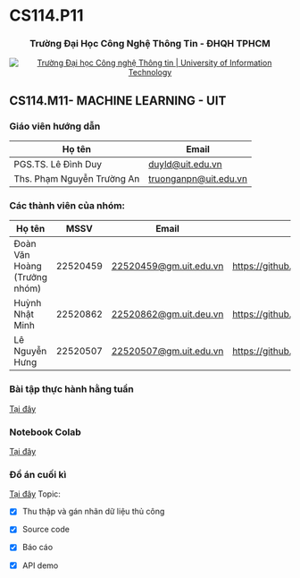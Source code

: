 # CS114.P11

<h3 align="center" font-size= 14px;><b>Trường Đại Học Công Nghệ Thông Tin - ĐHQH TPHCM</b></h3>
<p align="center">
  <a href="https://www.uit.edu.vn/" title="Trường Đại học Công nghệ Thông tin" style="border: 5;">
    <img src="https://i.imgur.com/WmMnSRt.png" alt="Trường Đại học Công nghệ Thông tin | University of Information Technology">
  </a>
</p>




## **CS114.M11- MACHINE LEARNING - UIT**

### Giáo viên hướng dẫn

Họ tên | Email
--- | --- 
PGS.TS. Lê Đình Duy | duyld@uit.edu.vn
Ths. Phạm Nguyễn Trường An | truonganpn@uit.edu.vn


### Các thành viên của nhóm:
Họ tên | MSSV | Email | GitHub
--- | --- | -- | --
Đoàn Văn Hoàng (Trưởng nhóm) | 22520459 | 22520459@gm.uit.edu.vn | https://github.com/dangchoigame
Huỳnh Nhật Minh | 22520862 | 22520862@gm.uit.deu.vn | https://github.com/HuynhMK17
Lê Nguyễn Hưng | 22520507 | 22520507@gm.uit.edu.vn | https://github.com/LenguyenhungCS


### Bài tập thực hành hằng tuần
[Tại đây](./Practice_Exercises)
### Notebook Colab
[Tại đây](./Colab_Assignments)
### Đồ án cuối kì
[Tại đây](./Final_Project)
Topic:
- [x] Thu thập và gán nhãn dữ liệu thủ công
- [x] Source code
- [x] Báo cáo
- [x] API demo

